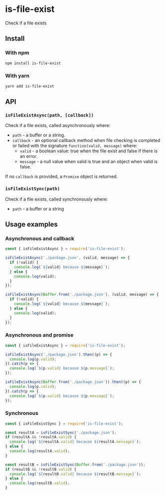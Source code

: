 # is-file-exist
Check if a file exists 

## Install
### With npm
```bash
npm install is-file-exist
``` 

### With yarn
```bash
yarn add is-file-exist
``` 
## API

### `isFileExistAsync(path, [callback])`
Check if a file exists, called asynchronously where:
- `path` - a buffer or a string.
- `callback` - an optional callback method when file checking is completed or failed with the
  signature `function(valid, message)` where:
    - `valid` - a boolean value: true when the file exist and false if there is an error.
    - `message` - a null value when valid is true and an object when valid is false.

If no `callback` is provided, a `Promise` object is returned.

### `isFileExistSync(path)`
Check if a file exists, called synchronously where:
- `path` - a buffer or a string


## Usage examples

### Asynchronous and callback
```javascript
const { isFileExistAsync } = require('is-file-exist');

isFileExistAsync('./package.json', (valid, message) => {
  if (!valid) {
    console.log(`${valid} because ${message}`);
  } else {
    console.log(valid);
  }
});

isFileExistAsync(Buffer.from('./package.json'), (valid, message) => {
  if (!valid) {
    console.log(`${valid} because ${message}`);
  } else {
    console.log(valid);
  }
});
```

### Asynchronous and promise
```javascript
const { isFileExistAsync } = require('is-file-exist');

isFileExistAsync('./package.json').then((p) => {
  console.log(p.valid);
}).catch(p => {
  console.log(`${p.valid} because ${p.message}`);
});

isFileExistAsync(Buffer.from('./package.json')).then((p) => {
  console.log(p.valid);
}).catch(p => {
  console.log(`${p.valid} because ${p.message}`);
});
```

### Synchronous
```javascript
const { isFileExistSync } = require('is-file-exist');

const resultA = isFileExistSync('./package.json');
if (resultA && !resultA.valid) {
  console.log(`${resultA.valid} because ${resultA.message}`);
} else {
  console.log(resultA.valid);
}

const resultB = isFileExistSync(Buffer.from('./package.json'));
if (resultB && !resultB.valid) {
  console.log(`${resultB.valid} because ${resultB.message}`);
} else {
  console.log(resultB.valid);
}

```